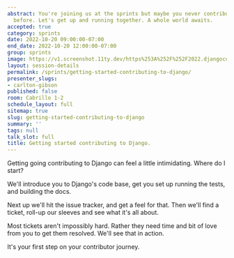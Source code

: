 ```yaml
---
abstract: You're joining us at the sprints but maybe you never contributed to Django
  before. Let's get up and running together. A whole world awaits.
accepted: true
category: sprints
date: 2022-10-20 09:00:00-07:00
end_date: 2022-10-20 12:00:00-07:00
group: sprints
image: https://v1.screenshot.11ty.dev/https%253A%252F%252F2022.djangocon.us%252Fpresenters%252Fcarlton-gibson%252F/opengraph/
layout: session-details
permalink: /sprints/getting-started-contributing-to-django/
presenter_slugs:
- carlton-gibson
published: false
room: Cabrillo 1-2
schedule_layout: full
sitemap: true
slug: getting-started-contributing-to-django
summary: ''
tags: null
talk_slot: full
title: Getting started contributing to Django.
---
```


Getting going contributing to Django can feel a little intimidating. Where do I start?

We'll introduce you to Django's code base, get you set up running the tests, and building the docs.

Next up we'll hit the issue tracker, and get a feel for that. Then we'll find a ticket, roll-up our sleeves and see what it's all about.

Most tickets aren't impossibly hard. Rather they need time and bit of love from you to get them resolved. We'll see that in action.

It's your first step on your contributor journey.
